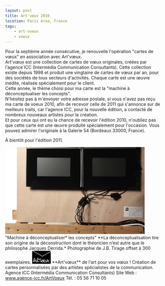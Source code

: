 ```yaml
---
layout: post
title: Art'vœux 2010
location: Paris Area, France
tags:
    - art-voeux
    - voeux
---
```


Pour la septième année consécutive, je renouvelle l'opération "cartes de vœux" en association avec Art'vœux.  
Art'vœux est une collection de cartes de vœux originales, créées par l'agence ICC (Intermédia Communication Consultants). Cette collection existe depuis 1998 et produit une vingtaine de cartes de vœux par an, pour des sociétés de tous secteurs d'activités. Chaque carte est une œuvre inédite, réalisée spécialement pour le client.  
Cette année, le thème choisi pour ma carte est la "machine à déconceptualiser les concepts".  
N'hésitez pas à m'envoyer votre adresse postale, si vous n'avez pas reçu ma carte de voeux 2010, afin de recevoir celle de 2011 qui s'annonce sur de meilleurs traits, car l'agence ICC, pour la nouvelle édition, a contacté de nombreux nouveaux artistes pour la création.  
Et pour ceux qui ont eu la chance de recevoir l'édition 2010, n'oubliez pas que cette carte est une œuvre produite spécialement pour l'occasion. Vous pouvez admirer l'originale à la Galerie 54 (Bordeaux 33000, France).  
  
À bientôt pour l'édition 2011.  
  
<img src="/assets/images/blog/ArtVoeux/Photo_001.jpg" alt="" />  
"Machine à déconceptualiser* les concepts"  
**La déconceptualisation tire son origine de la déconstruction dont le théoricien n’est autre que le philosophe Jacques Derrida.*  
Photographie de J.B.  
Tirage offset à 300 exemplaires.  
  
<img src="/assets/images/blog/Logos/LogoArtVoeux_1.png" alt="" />  
**Art'vœux** de l'art pour vos vœux !  
Création de cartes personnalisées par des artistes spécialistes de la communication. Agence ICC (Intermédia Communication Consultants)  
Site Web : <a href="http://www.agence-icc.fr/ArtVoeux/" hreflang="fr">www.agence-icc.fr/ArtVoeux</a>  
Tél. : 05 56 71 10 05
